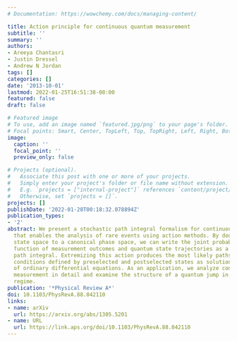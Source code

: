 ```yaml
---
# Documentation: https://wowchemy.com/docs/managing-content/

title: Action principle for continuous quantum measurement
subtitle: ''
summary: ''
authors:
- Areeya Chantasri
- Justin Dressel
- Andrew N Jordan
tags: []
categories: []
date: '2013-10-01'
lastmod: 2022-01-25T16:51:38-08:00
featured: false
draft: false

# Featured image
# To use, add an image named `featured.jpg/png` to your page's folder.
# Focal points: Smart, Center, TopLeft, Top, TopRight, Left, Right, BottomLeft, Bottom, BottomRight.
image:
  caption: ''
  focal_point: ''
  preview_only: false

# Projects (optional).
#   Associate this post with one or more of your projects.
#   Simply enter your project's folder or file name without extension.
#   E.g. `projects = ["internal-project"]` references `content/project/deep-learning/index.md`.
#   Otherwise, set `projects = []`.
projects: []
publishDate: '2022-01-28T00:18:32.078894Z'
publication_types:
- '2'
abstract: We present a stochastic path integral formalism for continuous quantum measurement
  that enables the analysis of rare events using action methods. By doubling the quantum
  state space to a canonical phase space, we can write the joint probability density
  function of measurement outcomes and quantum state trajectories as a phase space
  path integral. Extremizing this action produces the most likely paths with boundary
  conditions defined by preselected and postselected states as solutions to a set
  of ordinary differential equations. As an application, we analyze continuous qubit
  measurement in detail and examine the structure of a quantum jump in the Zeno measurement
  regime.
publication: '*Physical Review A*'
doi: 10.1103/PhysRevA.88.042110
links:
- name: arXiv
  url: https://arxiv.org/abs/1305.5201
- name: URL
  url: https://link.aps.org/doi/10.1103/PhysRevA.88.042110
---
```


